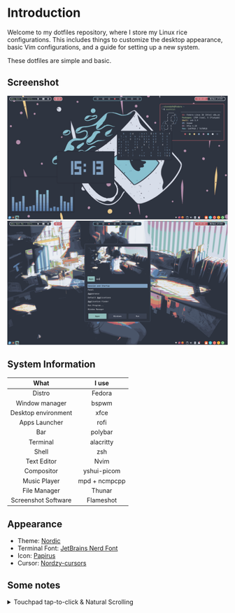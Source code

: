 # Introduction

Welcome to my dotfiles repository, where I store my Linux rice configurations. This includes things to customize the desktop appearance, basic Vim configurations, and a guide for setting up a new system.

These dotfiles are simple and basic.

## Screenshot

![](showcase01.png)
![](showcase02.png)

## System Information

|      What             | I use         |
| :-------------------: | :-----------: |
| Distro                | Fedora        |
| Window manager        | bspwm         |
| Desktop environment   | xfce          |
| Apps Launcher         | rofi          |
| Bar                   | polybar       |
| Terminal              | alacritty     |
| Shell                 | zsh           |
| Text Editor           | Nvim          |
| Compositor            | yshui-picom   |
| Music Player          | mpd + ncmpcpp |
| File Manager          | Thunar        |
| Screenshot Software   | Flameshot     |

## Appearance

- Theme: [Nordic](https://github.com/EliverLara/Nordic)
- Terminal Font: [JetBrains Nerd Font](https://github.com/ryanoasis/nerd-fonts)
- Icon: [Papirus](https://github.com/PapirusDevelopmentTeam/papirus-icon-theme)
- Cursor: [Nordzy-cursors](https://www.pling.com/p/1571937/)

## Some notes

<details>
<summary>Touchpad tap-to-click & Natural Scrolling</summary>

`/etc/X11/xorg.conf.d/40-touchpad.conf`

```
Section "InputClass"
    Identifier "touchpad"
    Driver "libinput"
    MatchIsTouchpad "on"
    Option "Tapping" "on"
    Option "TappingButtonMap" "lrm"
    Option "NaturalScrolling" "on"
EndSection
```
</details>

